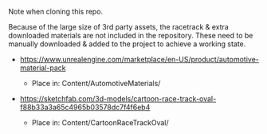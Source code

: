 Note when cloning this repo.

Because of the large size of 3rd party assets, the racetrack & extra downloaded materials are not included in the repository.
These need to be manually downloaded & added to the project to achieve a working state.

- https://www.unrealengine.com/marketplace/en-US/product/automotive-material-pack
  - Place in: Content/AutomotiveMaterials/

- https://sketchfab.com/3d-models/cartoon-race-track-oval-f88b33a3a65c4965b03578dc7f4f6eb4
  - Place in:  Content/CartoonRaceTrackOval/
